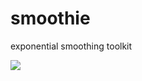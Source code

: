 # smoothie
exponential smoothing toolkit

![](https://githubusercontent.com/eliothedeman/smoothie/master/single_smooth.png)
